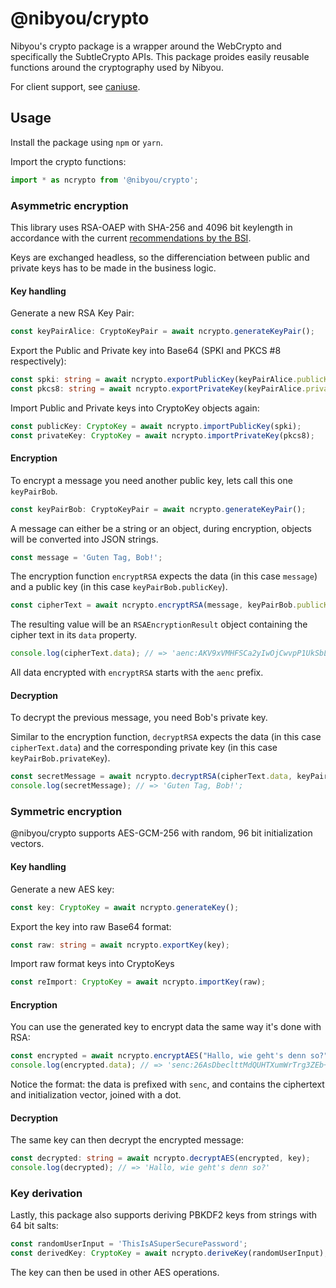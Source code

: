 # @nibyou/crypto

Nibyou's crypto package is a wrapper around the WebCrypto and specifically the SubtleCrypto APIs. This package proides easily reusable functions around the cryptography used by Nibyou.

For client support, see [caniuse](https://caniuse.com/?search=crypto).

## Usage

Install the package using `npm` or `yarn`.

Import the crypto functions:

```javascript
import * as ncrypto from '@nibyou/crypto';
```

### Asymmetric encryption

This library uses RSA-OAEP with SHA-256 and 4096 bit keylength in accordance with the current [recommendations by the BSI](https://www.bsi.bund.de/SharedDocs/Downloads/EN/BSI/Publications/TechGuidelines/TG02102/BSI-TR-02102-1.pdf?__blob=publicationFile).

Keys are exchanged headless, so the differenciation between public and private keys has to be made in the business logic.

#### Key handling

Generate a new RSA Key Pair:

```typescript
const keyPairAlice: CryptoKeyPair = await ncrypto.generateKeyPair();
```

Export the Public and Private key into Base64 (SPKI and PKCS #8 respectively):

```typescript
const spki: string = await ncrypto.exportPublicKey(keyPairAlice.publicKey);
const pkcs8: string = await ncrypto.exportPrivateKey(keyPairAlice.privateKey);
```

Import Public and Private keys into CryptoKey objects again:

```typescript
const publicKey: CryptoKey = await ncrypto.importPublicKey(spki);
const privateKey: CryptoKey = await ncrypto.importPrivateKey(pkcs8);
```

#### Encryption

To encrypt a message you need another public key, lets call this one `keyPairBob`.

```typescript
const keyPairBob: CryptoKeyPair = await ncrypto.generateKeyPair();
```

A message can either be a string or an object, during encryption, objects will be converted into JSON strings.

```typescript
const message = 'Guten Tag, Bob!';
```

The encryption function `encryptRSA` expects the data (in this case `message`) and a public key (in this case `keyPairBob.publicKey`).

```typescript
const cipherText = await ncrypto.encryptRSA(message, keyPairBob.publicKey);
```

The resulting value will be an `RSAEncryptionResult` object containing the cipher text in its `data` property. 

```typescript
console.log(cipherText.data); // => 'aenc:AKV9xVMHFSCa2yIwOjCwvpP1UkSbLaqqMu49Tg2CWDXk9xsi5MiArQwmJrrfdKqyfJ3Fag7/9AS+TX4RnHqIxKX26WKgH7EKwdnRTjB9X/PbKOOfNLmq4T/K2CSr+y9n1iJbIOyQpvfnCOFIaIwmQ8CKVTKyrcGcOF8GBdJpujlqSENaD3Q16B4yW4G5M6kSnImnRebHtqhayRk5o84Omj6l4wXGyhqoT/yxD7wlet1nSuZTqU2U3JTfOvoFjYferHPTnEpo38uUWq09fbOoEI3vNBn/UiPN7MoA7uWufNOECvtDxuJty6frbTwvmzj9ZHfwdhy55x21MLXzctJUbw=='
```

All data encrypted with `encryptRSA` starts with the `aenc` prefix.

#### Decryption

To decrypt the previous message, you need Bob's private key. 

Similar to the encryption function, `decryptRSA` expects the data (in this case `cipherText.data`) and the corresponding private key (in this case `keyPairBob.privateKey`).

```typescript
const secretMessage = await ncrypto.decryptRSA(cipherText.data, keyPairBob.privateKey);
console.log(secretMessage); // => 'Guten Tag, Bob!';
```

### Symmetric encryption

@nibyou/crypto supports AES-GCM-256 with random, 96 bit initialization vectors. 

#### Key handling

Generate a new AES key:

```typescript
const key: CryptoKey = await ncrypto.generateKey();
```

Export the key into raw Base64 format:

```typescript
const raw: string = await ncrypto.exportKey(key);
```

Import raw format keys into CryptoKeys

```typescript
const reImport: CryptoKey = await ncrypto.importKey(raw);
```

#### Encryption

You can use the generated key to encrypt data the same way it's done with RSA:

```typescript
const encrypted = await ncrypto.encryptAES("Hallo, wie geht's denn so?", key);
console.log(encrypted.data); // => 'senc:26AsDbeclttMdQUHTXumWrTrg3ZEb+en0qU=.pUE96B4D8mhYetFP'
```

Notice the format: the data is prefixed with `senc`, and contains the ciphertext and initialization vector, joined with a dot. 

#### Decryption

The same key can then decrypt the encrypted message:

```typescript
const decrypted: string = await ncrypto.decryptAES(encrypted, key);
console.log(decrypted); // => 'Hallo, wie geht's denn so?'
```

### Key derivation

Lastly, this package also supports deriving PBKDF2 keys from strings with 64 bit salts:

```typescript
const randomUserInput = 'ThisIsASuperSecurePassword';
const derivedKey: CryptoKey = await ncrypto.deriveKey(randomUserInput);
```

The key can then be used in other AES operations.
